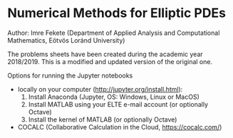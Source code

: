 # Numerical Methods for Elliptic PDEs

Author: Imre Fekete (Department of Applied Analysis and Computational Mathematics, Eötvös Loránd University)
<br>

The problems sheets have been created during the academic year 2018/2019. This is a modified and updated version of the original one.

Options for running the Jupyter notebooks
+ locally on your computer 
(http://jupyter.org/install.html):
  1) Install Anaconda (Jupyter, OS: Windows, Linux or MacOS)
  2) Install MATLAB using your ELTE e-mail account (or optionally Octave)
  3) Install the kernel of MATLAB (or optionally Octave)
+ COCALC (Collaborative Calculation in the Cloud, https://cocalc.com/)
<br>
